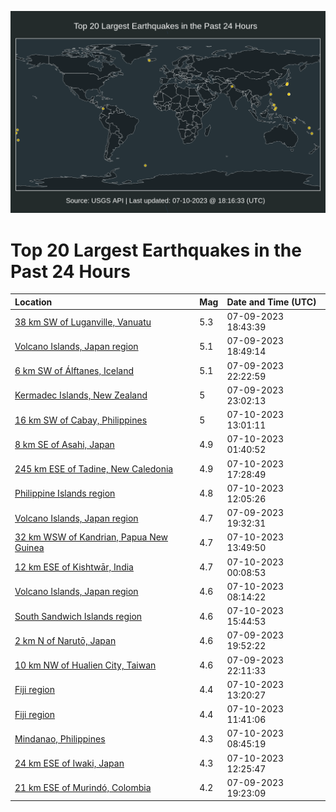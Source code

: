 ![Map](./map.png)

# Top 20 Largest Earthquakes in the Past 24 Hours

| Location | Mag | Date and Time (UTC) |
|:---|:---|:---|
| [38 km SW of Luganville, Vanuatu](https://earthquake.usgs.gov/earthquakes/eventpage/us6000kr68) | 5.3 | 07-09-2023 18:43:39 |
| [Volcano Islands, Japan region](https://earthquake.usgs.gov/earthquakes/eventpage/us6000kr69) | 5.1 | 07-09-2023 18:49:14 |
| [6 km SW of Álftanes, Iceland](https://earthquake.usgs.gov/earthquakes/eventpage/us6000kr82) | 5.1 | 07-09-2023 22:22:59 |
| [Kermadec Islands, New Zealand](https://earthquake.usgs.gov/earthquakes/eventpage/us6000kr87) | 5 | 07-09-2023 23:02:13 |
| [16 km SW of Cabay, Philippines](https://earthquake.usgs.gov/earthquakes/eventpage/usd000k1rd) | 5 | 07-10-2023 13:01:11 |
| [8 km SE of Asahi, Japan](https://earthquake.usgs.gov/earthquakes/eventpage/us6000kr8w) | 4.9 | 07-10-2023 01:40:52 |
| [245 km ESE of Tadine, New Caledonia](https://earthquake.usgs.gov/earthquakes/eventpage/us7000kenr) | 4.9 | 07-10-2023 17:28:49 |
| [Philippine Islands region](https://earthquake.usgs.gov/earthquakes/eventpage/us6000kraw) | 4.8 | 07-10-2023 12:05:26 |
| [Volcano Islands, Japan region](https://earthquake.usgs.gov/earthquakes/eventpage/us6000kr6t) | 4.7 | 07-09-2023 19:32:31 |
| [32 km WSW of Kandrian, Papua New Guinea](https://earthquake.usgs.gov/earthquakes/eventpage/us7000keld) | 4.7 | 07-10-2023 13:49:50 |
| [12 km ESE of Kishtwār, India](https://earthquake.usgs.gov/earthquakes/eventpage/us6000kr8m) | 4.7 | 07-10-2023 00:08:53 |
| [Volcano Islands, Japan region](https://earthquake.usgs.gov/earthquakes/eventpage/us6000kra8) | 4.6 | 07-10-2023 08:14:22 |
| [South Sandwich Islands region](https://earthquake.usgs.gov/earthquakes/eventpage/us7000keni) | 4.6 | 07-10-2023 15:44:53 |
| [2 km N of Narutō, Japan](https://earthquake.usgs.gov/earthquakes/eventpage/us6000kr76) | 4.6 | 07-09-2023 19:52:22 |
| [10 km NW of Hualien City, Taiwan](https://earthquake.usgs.gov/earthquakes/eventpage/us6000kr7w) | 4.6 | 07-09-2023 22:11:33 |
| [Fiji region](https://earthquake.usgs.gov/earthquakes/eventpage/us7000kel2) | 4.4 | 07-10-2023 13:20:27 |
| [Fiji region](https://earthquake.usgs.gov/earthquakes/eventpage/us6000krau) | 4.4 | 07-10-2023 11:41:06 |
| [Mindanao, Philippines](https://earthquake.usgs.gov/earthquakes/eventpage/us6000krae) | 4.3 | 07-10-2023 08:45:19 |
| [24 km ESE of Iwaki, Japan](https://earthquake.usgs.gov/earthquakes/eventpage/us6000krb0) | 4.3 | 07-10-2023 12:25:47 |
| [21 km ESE of Murindó, Colombia](https://earthquake.usgs.gov/earthquakes/eventpage/us6000kr6p) | 4.2 | 07-09-2023 19:23:09 |
